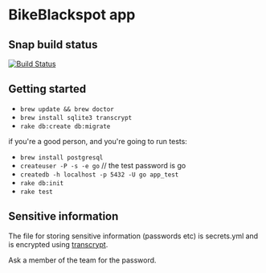 # BikeBlackspot app

## Snap build status
[![Build Status](https://snap-ci.com/z7lcGNV4bQa9IfbBPAH7m3nBVAcgdY7P-J9lkQQYqr8/build_image)](https://snap-ci.com/ThoughtWorksInc/bike-black-spot/branch/master)

## Getting started
- `brew update && brew doctor`
- `brew install sqlite3 transcrypt`
- `rake db:create db:migrate`

if you're a good person, and you're going to run tests:

- `brew install postgresql`
- `createuser -P -s -e go` // the test password is go
- `createdb -h localhost -p 5432 -U go app_test`
- `rake db:init`
- `rake test`

## Sensitive information
The file for storing sensitive information (passwords etc) is secrets.yml and is encrypted using [transcrypt](https://github.com/elasticdog/transcrypt).

Ask a member of the team for the password. 
